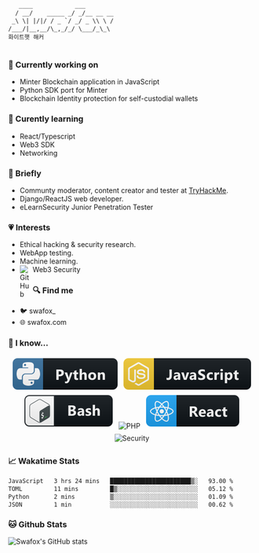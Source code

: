 ```
   ____            ___        
  / __/    _____ _/ _/__ __ __
 _\ \| |/|/ / _ `/ _/ _ \\ \ /
/___/|__,__/\_,_/_/ \___/_\_\ 
화이트햇 해커 
                              
```
### 🔨 Currently working on
- Minter Blockchain application in JavaScript
- Python SDK port for Minter
- Blockchain Identity protection for self-custodial wallets

### 📕 Curently learning
- React/Typescript
- Web3 SDK
- Networking

### 🌟 Briefly
- Communty moderator, content creator and tester at [TryHackMe](https://tryhackme.com/).
- Django/ReactJS web developer.
- eLearnSecurity Junior Penetration Tester

### 💗 Interests
- Ethical hacking & security research.
- WebApp testing.
- Machine learning. 
- <img align="left" alt="GitHub" width="26px" src="https://upload.wikimedia.org/wikipedia/commons/thumb/b/b7/ETHEREUM-YOUTUBE-PROFILE-PIC.png/600px-ETHEREUM-YOUTUBE-PROFILE-PIC.png" /> Web3 Security

### 🔍 Find me
- 🐦 swafox_
- 🌐 swafox.com

### 🤔 I know...

<p align="center">

  <!-- For more icons please follow  https://github.com/MikeCodesDotNET/ColoredBadges -->

  <img src="https://raw.githubusercontent.com/MikeCodesDotNET/ColoredBadges/master/svg/dev/languages/python.svg" alt="Python" style="margin:4px">
  <img src="https://raw.githubusercontent.com/MikeCodesDotNET/ColoredBadges/master/svg/dev/languages/js.svg" alt="JS" style="margin:4px">
  <img src="https://raw.githubusercontent.com/MikeCodesDotNET/ColoredBadges/master/svg/dev/tools/bash.svg" alt="Bash" style="margin:4px">
  <img src="https://raw.githubusercontent.com/MikeCodesDotNET/ColoredBadges/master/png/dev/languages/php.png" alt="PHP" style="margin:4px">
  <img src="https://raw.githubusercontent.com/MikeCodesDotNET/ColoredBadges/master/svg/dev/frameworks/react.svg" alt="React" style="margin:4px">
  <img src="https://raw.githubusercontent.com/Quadrified/Quadrified/master/assets/svg/dev/misc/security.svg" alt="Security" style="margin:4px">
  
### 📈 Wakatime Stats
<!--START_SECTION:waka-->
```text
JavaScript   3 hrs 24 mins   ███████████████████████▒░   93.00 % 
TOML         11 mins         █▒░░░░░░░░░░░░░░░░░░░░░░░   05.12 % 
Python       2 mins          ▒░░░░░░░░░░░░░░░░░░░░░░░░   01.09 % 
JSON         1 min           ░░░░░░░░░░░░░░░░░░░░░░░░░   00.62 % 
```
<!--END_SECTION:waka-->

### 🐱 Github Stats
![Swafox's GitHub stats](https://github-readme-stats.vercel.app/api?username=Swafox&show_icons=true&theme=dracula)
